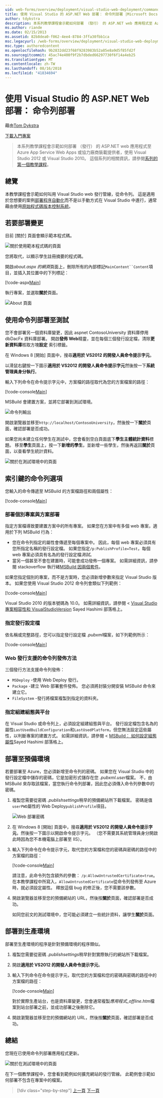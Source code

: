 ```yaml
---
uid: web-forms/overview/deployment/visual-studio-web-deployment/command-line-deployment
title: 使用 Visual Studio 的 ASP.NET Web 部署： 命令列部署 |Microsoft Docs
author: tdykstra
description: 本系列教學課程會示範如何部署 （發行） 的 ASP.NET web 應用程式至 Azure App Service Web Apps 或協力廠商裝載提供者，使用...
ms.author: riande
ms.date: 02/15/2013
ms.assetid: 82b8dea0-f062-4ee4-8784-3ffa30fbb1ca
msc.legacyurl: /web-forms/overview/deployment/visual-studio-web-deployment/command-line-deployment
msc.type: authoredcontent
ms.openlocfilehash: 9b2832dd23f68f9283983b52a85e8a9d5f85fd2f
ms.sourcegitcommit: 45ac74e400f9f2b7dbded66297730f6f14a4eb25
ms.translationtype: MT
ms.contentlocale: zh-TW
ms.lasthandoff: 08/16/2018
ms.locfileid: "41834694"
---
```

<a name="aspnet-web-deployment-using-visual-studio-command-line-deployment"></a>使用 Visual Studio 的 ASP.NET Web 部署： 命令列部署
====================
藉由[Tom Dykstra](https://github.com/tdykstra)

[下載入門專案](http://go.microsoft.com/fwlink/p/?LinkId=282627)

> 本系列教學課程會示範如何部署 （發行） 的 ASP.NET web 應用程式至 Azure App Service Web Apps 或協力廠商裝載提供者，使用 Visual Studio 2012 或 Visual Studio 2010。 這個系列的相關資訊，請參閱[系列的第一個教學課程](introduction.md)。


## <a name="overview"></a>總覽

本教學課程會示範如何叫用 Visual Studio web 發行管線，從命令列。 這是適用於您想要的案例[部署程序自動化](../../../../aspnet/overview/developing-apps-with-windows-azure/building-real-world-cloud-apps-with-windows-azure/continuous-integration-and-continuous-delivery.md)而不是以手動方式在 Visual Studio 中進行，通常藉由使用[原始程式碼版本控制系統](../../../../aspnet/overview/developing-apps-with-windows-azure/building-real-world-cloud-apps-with-windows-azure/source-control.md)。

## <a name="make-a-change-to-deploy"></a>若要部署變更

目前 [關於] 頁面會顯示範本程式碼。

![關於使用範本程式碼的頁面](command-line-deployment/_static/image1.png)

您將取代，以顯示學生註冊摘要的程式碼。

開啟*about.aspx 的網頁*頁面上，刪除所有的內部標記`MainContent``Content`項目，並插入其位置中的下列標記：

[!code-aspx[Main](command-line-deployment/samples/sample1.aspx)]

執行專案，並選取**關於**頁面。

![About 頁面](command-line-deployment/_static/image2.png)

## <a name="deploy-to-test-by-using-the-command-line"></a>使用命令列部署至測試

您不會部署另一個資料庫變更，因此 aspnet ContosoUniversity 資料庫停用 dbDacFx 資料庫部署。 開啟**發佈 Web**精靈，並在每個三個發行設定檔，清除**更新資料庫**核取方塊**設定** 索引標籤。

在 Windows 8 [開始] 頁面中，搜尋**適用於 VS2012 的開發人員命令提示字元**。

以滑鼠右鍵按一下圖示**適用於 VS2012 的開發人員命令提示字元**然後按一下**系統管理員身分執行**。

輸入下列命令在命令提示字元中，方案檔的路徑取代為您的方案檔案的路徑：

[!code-console[Main](command-line-deployment/samples/sample2.cmd)]

MSBuild 會建置方案，並將它部署到測試環境。

![命令列輸出](command-line-deployment/_static/image3.png)

開啟瀏覽器並移至`http://localhost/ContosoUniversity`，然後按一下**關於**頁面，確認部署是否成功。

如果您尚未建立任何學生在測試中，您會看到空白頁面底下**學生主體統計資料**標題。 移至**學生**頁面上，按一下**新增的學生**，並新增一些學生，然後再返回**關於**頁面，以查看學生統計資料。

![關於在測試環境中的頁面](command-line-deployment/_static/image4.png)

## <a name="key-command-line-options"></a>索引鍵的命令列選項

您輸入的命令傳遞至 MSBuild 的方案檔路徑和兩個屬性：

[!code-console[Main](command-line-deployment/samples/sample3.cmd)]

### <a name="deploying-the-solution-versus-deploying-individual-projects"></a>部署個別專案與方案部署

指定方案檔導致要建置方案中的所有專案。 如果您在方案中有多個 web 專案，適用於下列 MSBuild 行為：

- 您在命令列指定的屬性會傳遞至每個專案中。 因此，每個 web 專案必須具有您所指定名稱的發行設定檔。 如果您指定`/p:PublishProfile=Test`，每個 web 專案必須具有名為的發行設定檔*測試*。
- 當另一個甚至不會在建置時，可能會成功發佈一個專案。 如需詳細資訊，請參閱 stackoverflow 執行緒[MSBuild 因兩個套件](http://stackoverflow.com/questions/14226451/msbuild-fails-with-two-packages)。

如果您指定個別的專案，而不是方案時，您必須新增參數來指定 Visual Studio 版本。 如果您使用 Visual Studio 2012 命令列會類似下列範例：

[!code-console[Main](command-line-deployment/samples/sample4.cmd?highlight=1)]

Visual Studio 2010 的版本號碼為 10.0。 如需詳細資訊，請參閱 < [Visual Studio 專案相容性和 VisualStudioVersion](http://sedodream.com/2012/08/19/VisualStudioProjectCompatabilityAndVisualStudioVersion.aspx) Sayed Hashimi 部落格上。

### <a name="specifying-the-publish-profile"></a>指定發行設定檔

依名稱或完整路徑，您可以指定發行設定檔 *.pubxml*檔案，如下列範例所示：

[!code-console[Main](command-line-deployment/samples/sample5.cmd?highlight=1)]

### <a name="web-publish-methods-supported-for-command-line-publishing"></a>Web 發行支援的命令列發佈方法

三個發行方法支援命令列發佈：

- `MSDeploy` -使用 Web Deploy 發行。
- `Package` -建立 Web 部署套件發佈。 您必須將封裝分開安裝 MSBuild 命令來建立它。
- `FileSystem` -發行將檔案複製到指定的資料夾。

### <a name="specifying-the-build-configuration-and-platform"></a>指定組建組態與平台

在 Visual Studio 或命令列上，必須設定組建組態與平台。 發行設定檔包含名為的屬性`LastUsedBuildConfiguration`和`LastUsedPlatform`，但您無法設定這些屬性，以判斷專案的建置方式。 如需詳細資訊，請參閱 < [MSBuild： 如何設定組態屬性](http://sedodream.com/2012/10/27/MSBuildHowToSetTheConfigurationProperty.aspx)Sayed Hashimi 部落格上。

## <a name="deploy-to-staging"></a>部署至預備環境

若要部署至 Azure，您必須新增至命令列的密碼。 如果您在 Visual Studio 中的發行設定檔中儲存的密碼，它是加密形式儲存在您 *.pubxml.user*檔案。 不，由 MSBuild 來存取該檔案，當您執行命令列部署，因此您必須傳入命令列參數中的密碼。

1. 複製您需要從密碼 *.publishsettings*稍早的預備網站所下載檔案。 密碼是值`userPWD`屬性的 Web Deploy`publishProfile`項目。

    ![Web 部署密碼](command-line-deployment/_static/image5.png)
2. 在 Windows 8 [開始] 頁面中，搜尋**適用於 VS2012 的開發人員命令提示字元**，然後按一下圖示以開啟命令提示字元。 （您不需要其系統管理員身分開啟此時因為您不本機電腦上部署至 IIS）。
3. 輸入下列命令在命令提示字元，取代您的方案檔和您的密碼與密碼的路徑中的方案檔的路徑：

    [!code-console[Main](command-line-deployment/samples/sample6.cmd)]

    請注意，此命令列包含額外的參數： `/p:AllowUntrustedCertificate=true`。 在本教學課程中所寫入，`AllowUntrustedCertificate`從命令列發佈至 Azure 時，就必須設定屬性。 釋放這個 bug 的修正後，您不需要該參數。
4. 開啟瀏覽器並移至您的預備網站的 URL，然後按**關於**頁面，確認部署是否成功。

    如同您前文的測試環境中，您可能必須建立一些統計資料，讓學生**關於**頁面。

## <a name="deploy-to-production"></a>部署到生產環境

部署至生產環境的程序是針對預備環境的程序類似。

1. 複製您需要從密碼 *.publishsettings*稍早針對實際執行的網站所下載檔案。
2. 開啟**適用於 VS2012 的開發人員命令提示字元**。
3. 輸入下列命令在命令提示字元，取代您的方案檔和您的密碼與密碼的路徑中的方案檔的路徑：

    [!code-console[Main](command-line-deployment/samples/sample7.cmd)]

    對於實際生產站台，也是資料庫變更，您會通常複製*應用程式\_offline.htm*檔案到站台部署之前，並成功部署之後刪除它。
4. 開啟瀏覽器並移至您的預備網站的 URL，然後按**關於**頁面，確認部署是否成功。

## <a name="summary"></a>總結

您現在已使用命令列部署應用程式更新。

![關於在測試環境中的頁面](command-line-deployment/_static/image6.png)

在下一個教學課程中，您會看到範例如何擴充網站的發行管線。 此範例會示範如何部署不包含在專案中的檔案。

> [!div class="step-by-step"]
> [上一頁](deploying-a-database-update.md)
> [下一頁](deploying-extra-files.md)
